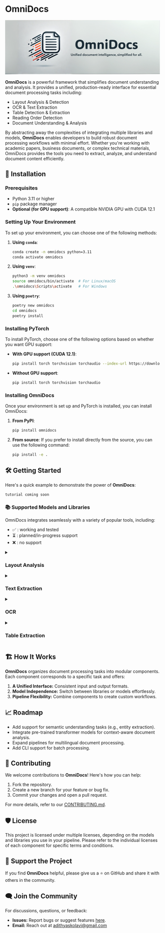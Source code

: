 # OmniDocs

![DodFusion Banner](./assets/omnidocs_banner.png)

**OmniDocs** is a powerful framework that simplifies document understanding and analysis. It provides a unified, production-ready interface for essential document processing tasks including:

- Layout Analysis & Detection
- OCR & Text Extraction
- Table Detection & Extraction
- Reading Order Detection
- Document Understanding & Analysis

By abstracting away the complexities of integrating multiple libraries and models, **OmniDocs** enables developers to build robust document processing workflows with minimal effort. Whether you're working with academic papers, business documents, or complex technical materials, OmniDocs provides the tools you need to extract, analyze, and understand document content efficiently.
<!-- 
## 📚 Tasks

✅ Layout Detection
⏳ Text Detection and Extraction
⏳ OCR (Optical Character Recognition)
⏳ Table Extraction
⏳ Reading Order Detection
⏳ Image Captioning
⏳ Chart Understanding
⏳ Math Expression Recognition
⏳ One Stage Document Understanding
⏳ Multi Modal Document Understanding (Vision Language Models)


## Workflows
⏳ PDF to Markdown -->

## 🔧 Installation

### Prerequisites

- Python 3.11 or higher
- `pip` package manager
- **Optional (for GPU support)**: A compatible NVIDIA GPU with CUDA 12.1

### Setting Up Your Environment

To set up your environment, you can choose one of the following methods:

1. **Using `conda`**:
   ```bash
   conda create -n omnidocs python=3.11
   conda activate omnidocs
   ```

2. **Using `venv`**:
   ```bash
   python3 -m venv omnidocs
   source omnidocs/bin/activate  # For Linux/macOS
   .\omnidocs\Scripts\activate   # For Windows
   ```

3. **Using `poetry`**:
   ```bash
   poetry new omnidocs
   cd omnidocs
   poetry install
   ```

### Installing PyTorch

To install PyTorch, choose one of the following options based on whether you want GPU support:

- **With GPU support (CUDA 12.1)**:
   ```bash
   pip install torch torchvision torchaudio --index-url https://download.pytorch.org/whl/cu121
   ```

- **Without GPU support**:
   ```bash
   pip install torch torchvision torchaudio
   ```

### Installing OmniDocs

Once your environment is set up and PyTorch is installed, you can install OmniDocs:

1. **From PyPI**:
   ```bash
   pip install omnidocs
   ```

2. **From source**:
   If you prefer to install directly from the source, you can use the following command:
   ```bash
   pip install -e .
   ```

## 🛠️ Getting Started

Here's a quick example to demonstrate the power of **OmniDocs**:

```python
tutorial coming soon
```

<h3>📚 Supported Models and Libraries</h3>

OmniDocs integrates seamlessly with a variety of popular tools, including:

- ✅ : working and tested
- ⏳ : planned/in-progress support
- ❌ : no support

<details>
  <summary><h3>Layout Analysis</h3></summary>
  
   <table border="1" cellpadding="5" cellspacing="0" style="width:100%; border-collapse: collapse;">
      <thead>
         <tr>
               <th>Detection Model</th>
               <th>Source</th>
               <th>License</th>
               <th>CPU</th>
               <th>GPU</th>
               <th>Info</th>
         </tr>
      </thead>
      <tbody>
         <tr>
               <td><strong>✅DocLayout YOLO</strong></td>
               <td><a href="https://github.com/opendatalab/DocLayout-YOLO" target="_blank">GitHub - DocLayout-YOLO</a></td>
               <td><a href="https://github.com/opendatalab/DocLayout-YOLO/blob/main/LICENSE" target="_blank">AGPL-3.0</a></td>
               <td>⏳</td>
               <td>✅</td>
               <td>A robust layout detection model based on YOLO-v10, designed for diverse document types.</td>
         </tr>
         <tr>
               <td><strong>✅PPStructure (Paddle OCR)</strong></td>
               <td><a href="https://github.com/PaddlePaddle/PaddleOCR" target="_blank">GitHub - PaddleOCR</a></td>
               <td><a href="https://github.com/PaddlePaddle/PaddleOCR/blob/release/2.6/LICENSE" target="_blank">Apache 2.0</a></td>
               <td>✅</td>
               <td>✅</td>
               <td>An OCR tool that supports multiple languages and provides layout detection capabilities.</td>
         </tr>
         <tr>
               <td><strong>✅RT DETR (Docling)</strong></td>
               <td><a href="https://github.com/topics/rt-detr" target="_blank">GitHub - RT-DETR</a></td>
               <td><a href="https://opensource.org/licenses/MIT" target="_blank">MIT</a></td>
               <td>⏳</td>
               <td>✅</td>
               <td>Implementation of RT-DETR, a real-time detection transformer focusing on object detection tasks.</td>
         </tr>
         <tr>
               <td><strong>✅Florence-2-DocLayNet-Fixed</strong></td>
               <td><a href="https://huggingface.co/yifeihu/Florence-2-DocLayNet-Fixed" target="_blank">Hugging Face - Florence-2-DocLayNet-Fixed</a></td>
               <td><a href="https://opensource.org/licenses/MIT" target="_blank">MIT</a></td>
               <td>❌</td>
               <td>✅</td>
               <td>Fine-tuned model for document layout analysis, improving bounding box accuracy in document images.</td>
         </tr>
         <tr>
               <td><strong>✅Surya Layout</strong></td>
               <td><a href="https://github.com/VikParuchuri/surya" target="_blank">GitHub - Surya</a></td>
               <td><a href="https://www.gnu.org/licenses/gpl-3.0.html" target="_blank">GPL-3.0-or-later</a></td>
               <td>✅</td>
               <td>✅</td>
               <td>OCR and layout analysis tool supporting 90+ languages, including reading order and table recognition.</td>
         </tr>
         <tr>
               <td><strong>⏳Layout LM V3</strong></td>
               <td><a href="https://huggingface.co/microsoft/layoutlmv3-base" target="_blank">Hugging Face - LayoutLMv3</a></td>
               <td><a href="https://creativecommons.org/licenses/by-nc-sa/4.0/" target="_blank">CC BY-NC-SA 4.0</a></td>
               <td>⏳</td>
               <td>⏳</td>
               <td>A pre-trained multimodal Transformer for Document AI, effective for various document understanding tasks.</td>
         </tr>
         <tr>
               <td><strong>⏳Fast / Faster R CNN / MR CNN</strong></td>
               <td><a href="https://github.com/rbgirshick/py-faster-rcnn" target="_blank">GitHub - Faster R-CNN</a></td>
               <td><a href="https://opensource.org/licenses/MIT" target="_blank">MIT</a></td>
               <td>⏳</td>
               <td>⏳</td>
               <td>A library implementing the Faster R-CNN architecture for object detection, widely used in layout tasks.</td>
         </tr>
      </tbody>
   </table>

</details>

<details>
  <summary><h3>Text Extraction</h3></summary>
  
   <table border="1" cellpadding="5" cellspacing="0" style="width:100%; border-collapse: collapse;">
      <thead>
         <tr>
               <th>Extraction Libraries</th>
               <th>Source</th>
               <th>License</th>
               <th>CPU</th>
               <th>GPU</th>
               <th>Info</th>
         </tr>
      </thead>
      <tbody>
         <tr>
         <td>PyPDF2</td>
         <td><a href="https://github.com/py-pdf/PyPDF2" target="_blank">GitHub - PyPDF2</a></td>
         <td><a href="https://github.com/py-pdf/pypdf?tab=License-1-ov-file#readme" target="_blank">MIT</a></td>
         <td>✅</td>
         <td>✅</td>
         <td>A library for extracting text from PDFs.</td>
         </tr>
         <tr>
         <td>PyMuPDF</td>
         <td><a href="https://github.com/pymupdf/PyMuPDF" target="_blank">GitHub - PyMuPDF</a></td>
         <td><a href="https://github.com/pymupdf/PyMuPDF?tab=AGPL-3.0-1-ov-file#readme" target="_blank">MIT</a></td>
         <td>✅</td>
         <td>✅</td>
         <td>A library for extracting text from PDFs.</td>
         </tr>
         <tr>
         <td>pdfplumber</td>
         <td><a href="https://github.com/jsvine/pdfplumber" target="_blank">GitHub - pdfplumber</a></td>
         <td><a href="https://github.com/jsvine/pdfplumber?tab=MIT-1-ov-file#readme" target="_blank">MIT</a></td>
         <td>✅</td>
         <td>✅</td>
         <td>A library for extracting text from PDFs.</td>
         </tr>
         <td>Docling Parse</td>
         <td><a href="https://github.com/DS4SD/docling-parse" target="_blank">GitHub - Docling</a></td>
         <td><a href="https://opensource.org/licenses/MIT" target="_blank">MIT</a></td>
         <td>⏳</td>
         <td>⏳</td>
         <td>A library for extracting text from PDFs.</td>
      </tbody>
   </table>

</details>

<details>
<summary><h3>OCR</h3></summary>
<table border="1" cellpadding="5" cellspacing="0" style="width:100%; border-collapse: collapse;">
      <thead>
         <tr>
               <th>OCR Library</th>
               <th>Source</th>
               <th>License</th>
               <th>CPU</th>
               <th>GPU</th>
               <th>Info</th>
         </tr>
      </thead>
      <tbody>
         <tr>
         <td>Paddle OCR</td>
         <td><a href="https://github.com/PaddlePaddle/PaddleOCR" target="_blank">GitHub - PaddleOCR</a></td>
         <td><a href="https://github.com/PaddlePaddle/PaddleOCR/blob/release/2.6/LICENSE" target="_blank">Apache 2.0</a></td>
         <td>✅</td>
         <td>✅</td>
         <td>An OCR tool that supports multiple languages and provides layout detection capabilities.</td>
         </tr>
         <tr>
         <td>Tesseract</td>
         <td><a href="https://github.com/tesseract-ocr/tesseract" target="_blank">GitHub - Tesseract</a></td>
         <td><a href="https://opensource.org/licenses/BSD-3-Clause" target="_blank">BSD-3-Clause</a></td>
         <td>✅</td>
         <td>✅</td>
         <td>An open-source OCR engine that supports multiple languages and is widely used for text extraction from images.</td>
         </tr>
         <tr>
         <td>EasyOCR</td>
         <td><a href="https://github.com/JaidedAI/EasyOCR" target="_blank">GitHub - EasyOCR</a></td>
         <td><a href="https://opensource.org/licenses/MIT" target="_blank">MIT</a></td>
         <td>✅</td>
         <td>✅</td>
         <td>A simple and easy-to-use OCR library that supports multiple languages and is built on PyTorch.</td>
         </tr>
      </tbody>
</table>


</details>

<details>
  <summary><h3>Table Extraction</h3></summary>
  
   <table border="1" cellpadding="5" cellspacing="0" style="width:100%; border-collapse: collapse;">
      <thead>
         <tr>
               <th>Extraction Libraries/Models</th>
               <th>Source</th>
               <th>License</th>
               <th>CPU</th>
               <th>GPU</th>
               <th>Info</th>
         </tr>
         </thead>
         <tbody>
         <tr>
         <td>PPStructure (Paddle OCR)</td>
         <td><a href="https://github.com/PaddlePaddle/PaddleOCR" target="_blank">GitHub - PaddleOCR</a></td>
         <td><a href="https://github.com/PaddlePaddle/PaddleOCR/blob/release/2.6/LICENSE" target="_blank">Apache 2.0</a></td>
         <td>✅</td>
         <td>✅</td>
         <td>An OCR tool that supports multiple languages and provides layout detection capabilities.</td>
         </tr>
         <tr>
         <td>Camelot</td>
         <td><a href="https://github.com/camelot-dev/camelot" target="_blank">GitHub - Camelot</a></td>
         <td><a href="https://github.com/camelot-dev/camelot/blob/main/LICENSE" target="_blank">MIT</a></td>
         <td>✅</td>
         <td>✅</td>
         <td>A Python library for extracting tables from PDFs.</td>
         </tr>
         <tr>
         <td>Tabula</td>
         <td><a href="https://github.com/tabulapdf/tabula" target="_blank">GitHub - Tabula</a></td>
         <td><a href="https://github.com/tabulapdf/tabula/blob/master/LICENSE" target="_blank">MIT</a></td>
         <td>✅</td>
         <td>✅</td>
         <td>A tool for extracting tables from PDFs.</td>
         </tr>
         <tr>
         <td>Table Transformer</td>
         <td><a href="https://github.com/microsoft/table-transformer" target="_blank">GitHub - Table Transformer</a></td>
         <td><a href="https://github.com/microsoft/table-transformer/blob/main/LICENSE" target="_blank">MIT</a></td>
         <td>⏳</td>
         <td>⏳</td>
         <td>A transformer model for table extraction.</td>
         </tr>
         <tr>
         <td>TableFormer (Docling)</td>
         <td><a href="https://github.com/DS4SD/docling-ibm-models" target="_blank">GitHub - Docling</a></td>
         <td><a href="https://opensource.org/licenses/MIT" target="_blank">MIT</a></td>
         <td>⏳</td>
         <td>⏳</td>
         <td>A transformer model for table extraction.</td>
         </tr>
         </tbody>
   </table>

</details>



## 🏗️ How It Works

**OmniDocs** organizes document processing tasks into modular components. Each component corresponds to a specific task and offers:

1. **A Unified Interface:** Consistent input and output formats.
2. **Model Independence:** Switch between libraries or models effortlessly.
3. **Pipeline Flexibility:** Combine components to create custom workflows.

## 📈 Roadmap

- Add support for semantic understanding tasks (e.g., entity extraction).
- Integrate pre-trained transformer models for context-aware document analysis.
- Expand pipelines for multilingual document processing.
- Add CLI support for batch processing.

## 🤝 Contributing

We welcome contributions to **OmniDocs**! Here's how you can help:

1. Fork the repository.
2. Create a new branch for your feature or bug fix.
3. Commit your changes and open a pull request.

For more details, refer to our [CONTRIBUTING.md](https://www.notion.so/CONTRIBUTING.md).

## 🛡️ License

This project is licensed under multiple licenses, depending on the models and libraries you use in your pipeline. Please refer to the individual licenses of each component for specific terms and conditions.

## 🌟 Support the Project

If you find **OmniDocs** helpful, please give us a ⭐ on GitHub and share it with others in the community.

## 🗨️ Join the Community

For discussions, questions, or feedback:

- **Issues:** Report bugs or suggest features [here](https://github.com/adithya-s-k/OmniDocs/issues).
- **Email:** Reach out at adithyaskolavi@gmail.com
